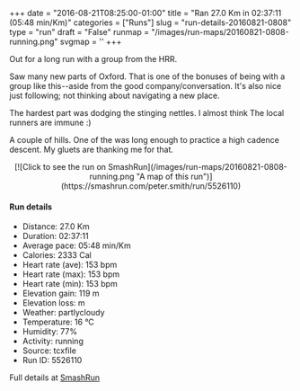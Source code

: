 +++
date = "2016-08-21T08:25:00-01:00"
title = "Ran 27.0 Km in 02:37:11 (05:48 min/Km)"
categories = ["Runs"]
slug = "run-details-20160821-0808"
type = "run"
draft = "False"
runmap = "/images/run-maps/20160821-0808-running.png"
svgmap = '<polyline points="14 65, 18 64, 22 60, 24 54, 24 40, 26 36, 32 31, 15 20, 0 16, 13 19, 30 29, 32 29, 35 23, 37 22, 35 23, 33 29, 26 37, 20 36, 17 37, 10 45, 3 46, 5 48, 14 50, 18 53, 14 50, 3 47, 3 46, 10 45, 12 43, 24 47, 24 54, 28 54, 32 53, 39 53, 54 47, 72 42, 81 39, 84 42, 86 43, 90 48, 99 49, 100 50, 96 52, 94 55, 88 55, 85 52, 79 53, 83 59, 84 64, 82 65, 77 70, 75 75, 75 78, 64 84, 41 76, 49 72, 49 71, 55 70, 59 63, 56 63, 53 60, 46 61, 43 55, 40 54, 44 42, 42 40, 44 39, 44 39, 43 38, 44 36, 40 29, 41 28, 38 25, 37 23, 37 22, 35 22, 35 18, 34 16, 32 16, 19 15, 23 21, 22 24, 16 20, 9 18, 16 20, 31 30, 34 26, 35 23, 33 28, 24 39, 24 46">'
+++

Out for a long run with a group from the HRR. 

Saw many new parts of Oxford. That is one of the bonuses of being with a group like this--aside from the good company/conversation. It's also nice just following; not thinking about navigating a new place. 

The hardest part was dodging the stinging nettles. I almost think
The local runners are immune :)

A couple of hills. One of the was long enough to practice a high cadence descent. My gluets are thanking me for that. 

<!--more-->

<center>
[![Click to see the run on SmashRun](/images/run-maps/20160821-0808-running.png "A map of this run")](https://smashrun.com/peter.smith/run/5526110)
</center>

#### Run details

* Distance: 27.0 Km
* Duration: 02:37:11
* Average pace: 05:48 min/Km
* Calories: 2333 Cal
* Heart rate (ave): 153 bpm
* Heart rate (max): 153 bpm
* Heart rate (min): 153 bpm
* Elevation gain: 119 m
* Elevation loss:  m
* Weather: partlycloudy
* Temperature: 16 &deg;C
* Humidity: 77%
* Activity: running
* Source: tcxfile
* Run ID: 5526110

Full details at [SmashRun](https://smashrun.com/peter.smith/run/5526110)
